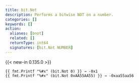 ```yaml
---
title: bit.Not
description: Performs a bitwise NOT on a number.
categories: []
keywords: []
action:
  aliases: [bnot]
  related: []
  returnType: int64
  signatures: [bit.Not NUMBER]
---
```


{{< new-in 0.135.0 >}}

```go-html-template
{{ fmt.Printf "%#x" (bit.Not 0) }} → -0x1
{{ fmt.Printf "%#x" (bit.Not 0xAA55AA55) }} → -0xaa55aa56
```
